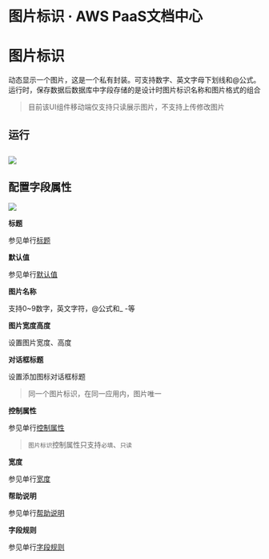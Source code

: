 # 图片标识 · AWS PaaS文档中心

# 图片标识

动态显示一个图片，这是一个私有封装。可支持数字、英文字母下划线和@公式。 运行时，保存数据后数据库中字段存储的是设计时图片标识名称和图片格式的组合

> 目前该UI组件移动端仅支持只读展示图片，不支持上传修改图片

## 运行

[![](https://docs.awspaas.com/user-manual/aws-pass-console-user-manual-form-vue-64ga/zj/tpbs.png)](<tpbs.png>)  
---  
  
## 配置字段属性

[![](https://docs.awspaas.com/user-manual/aws-pass-console-user-manual-form-vue-64ga/zj/tpbs1.png)](<tpbs1.png>)

**标题**

参见单行[标题](<text.html#title>)

**默认值**

参见单行[默认值](<text.html#mrz>)

**图片名称**

支持0~9数字，英文字符，@公式和_ -等

**图片宽度高度**

设置图片宽度、高度

**对话框标题**

设置添加图标对话框标题

> 同一个图片标识，在同一应用内，图片唯一

**控制属性**

参见单行[控制属性](<text.html#control>)

> `图片标识`控制属性只支持`必填`、`只读`

**宽度**

参见单行[宽度](<text.html#wigth>)

**帮助说明**

参见单行[帮助说明](<text.html#help>)

**字段规则**

参见单行[字段规则](<text.html#zdgz>)
